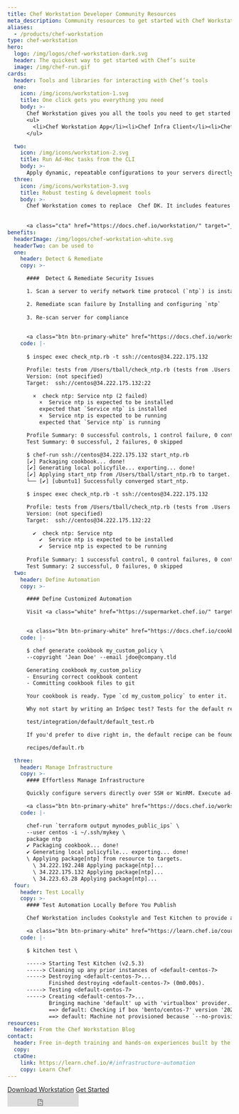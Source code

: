 ```yaml
---
title: Chef Workstation Developer Community Resources
meta_description: Community resources to get started with Chef Workstation. Learn how to apply dynamic, repeatable configurations to your servers directly over SSH or WinRM via chef-run.
aliases:
  - /products/chef-workstation
type: chef-workstation
hero: 
  logo: /img/logos/chef-workstation-dark.svg
  header: The quickest way to get started with Chef’s suite 
  image: /img/chef-run.gif
cards:
  header: Tools and libraries for interacting with Chef’s tools
  one:
    icon: /img/icons/workstation-1.svg
    title: One click gets you everything you need
    body: >-
      Chef Workstation gives you all the tools you need to get started and includes:  
      <ul>
        <li>Chef Workstation App</li><li>Chef Infra Client</li><li>Chef InSpec</li><li>Chef Habitat</li><li>Chef Command Line Tool</li><li>Test Kitchen</li><li>Cookstyle</li><li>Various Test Kitchen and Knife plugins</li><li>[Upgrade Lab](https://docs.chef.io/workstation/upgrade_lab/)</li>
      </ul>

  two:
    icon: /img/icons/workstation-2.svg
    title: Run Ad-Hoc tasks from the CLI
    body: >-
      Apply dynamic, repeatable configurations to your servers directly over SSH or WinRM via chef-run. This provides a quick way to apply config changes to the systems you manage whether or not they’re being actively managed by Chef Infra, without requiring any pre-installed software.  
  three:
    icon: /img/icons/workstation-3.svg
    title: Robust testing & development tools
    body: >-
      Chef Workstation comes to replace  Chef DK. It includes features such as development tools for testing, dependency resolution, and cookbook generation, ensuring that whether you’re consuming existing chef policies, or creating your own, you have everything you need to get up and running quickly.  
 
 
      <a class="cta" href="https://docs.chef.io/workstation/" target="_blank" rel="noopener noreferrer">Learn more</a>
benefits:
  headerImage: /img/logos/chef-workstation-white.svg
  headerTwo: can be used to
  one: 
    header: Detect & Remediate
    copy: >-

      ####  Detect & Remediate Security Issues  

      1. Scan a server to verify network time protocol (`ntp`) is installed and running  

      2. Remediate scan failure by Installing and configuring `ntp`
 
      3. Re-scan server for compliance  

 
      <a class="btn btn-primary-white" href="https://docs.chef.io/workstation/getting_started/#ad-hoc-remote-execution-with-chef-run" target="_blank" rel="noreferrer noopener">Learn more</a>
    code: |-
      
      $ inspec exec check_ntp.rb -t ssh://centos@34.222.175.132  

      Profile: tests from /Users/tball/check_ntp.rb (tests from .Users.tball.check_ntp.rb)
      Version: (not specified)
      Target:  ssh://centos@34.222.175.132:22  

        ×  check ntp: Service ntp (2 failed)
          ×  Service ntp is expected to be installed
          expected that `Service ntp` is installed
          ×  Service ntp is expected to be running
          expected that `Service ntp` is running  

      Profile Summary: 0 successful controls, 1 control failure, 0 controls skipped
      Test Summary: 0 successful, 2 failures, 0 skipped  

      $ chef-run ssh://centos@34.222.175.132 start_ntp.rb
      [✔] Packaging cookbook... done!
      [✔] Generating local policyfile... exporting... done!
      [✔] Applying start_ntp from /Users/tball/start_ntp.rb to target.
      └── [✔] [ubuntu1] Successfully converged start_ntp.  

      $ inspec exec check_ntp.rb -t ssh://centos@34.222.175.132  

      Profile: tests from /Users/tball/check_ntp.rb (tests from .Users.tball.check_ntp.rb)
      Version: (not specified)
      Target:  ssh://centos@34.222.175.132:22  

        ✔  check ntp: Service ntp
          ✔  Service ntp is expected to be installed
          ✔  Service ntp is expected to be running  
          
      Profile Summary: 1 successful control, 0 control failures, 0 controls skipped
      Test Summary: 2 successful, 0 failures, 0 skipped
  two: 
    header: Define Automation
    copy: >-

      #### Define Customized Automation  

      Visit <a class="white" href="https://supermarket.chef.io/" target="_blank" rel="noopener noreferrer">Chef Supermarket</a> to find a library of partner and community maintained configuration policy, or use Chef's declarative resources to create custom automation for your organization. 


      <a class="btn btn-primary-white" href="https://docs.chef.io/cookbooks/" target="_blank" rel="noreferrer noopener">Learn more</a>
    code: |-

      $ chef generate cookbook my_custom_policy \
      --copyright 'Jean Doe' --email jdoe@company.tld

      Generating cookbook my_custom_policy
      - Ensuring correct cookbook content
      - Committing cookbook files to git

      Your cookbook is ready. Type `cd my_custom_policy` to enter it.

      Why not start by writing an InSpec test? Tests for the default recipe are stored at:

      test/integration/default/default_test.rb

      If you'd prefer to dive right in, the default recipe can be found at:

      recipes/default.rb

  three:
    header: Manage Infrastructure
    copy: >-
      #### Effortless Manage Infrastructure   

      Quickly configure servers directly over SSH or WinRM. Execute ad-hoc tasks on multiple hosts in parallel to quickly configure groups of servers.  

      <a class="btn btn-primary-white" href="https://docs.chef.io/workstation/getting_started/#recipe-and-multi-node-convergence" target="_blank" rel="noopener noreferrer">Learn More</a>
    code: |-

      chef-run `terraform output mynodes_public_ips` \
      --user centos -i ~/.ssh/mykey \
      package ntp
      ✔ Packaging cookbook... done!
      ✔ Generating local policyfile... exporting... done!
      \ Applying package[ntp] from resource to targets.
        \ 34.222.192.248 Applying package[ntp]...
        \ 34.222.175.132 Applying package[ntp]...
        \ 34.223.63.28 Applying package[ntp]...
  four:
    header: Test Locally
    copy: >-
      #### Test Automation Locally Before You Publish  

      Chef Workstation includes Cookstyle and Test Kitchen to provide automated testing of your configuration policy. Combine these tools with Chef Automate to provide an auditable history of all change being applied to your environments.  

      <a class="btn btn-primary-white" href="https://learn.chef.io/courses/course-v1:chef+LocalDev101+Perpetual/about" target="_blank" rel="noopener noreferrer">Learn More</a>
    code: |-

      $ kitchen test \

      -----> Starting Test Kitchen (v2.5.3)
      -----> Cleaning up any prior instances of <default-centos-7>
      -----> Destroying <default-centos-7>...
             Finished destroying <default-centos-7> (0m0.00s).
      -----> Testing <default-centos-7>
      -----> Creating <default-centos-7>...
             Bringing machine 'default' up with 'virtualbox' provider...
             ==> default: Checking if box 'bento/centos-7' version '202002.04.0' is up to date...
             ==> default: Machine not provisioned because `--no-provision` is specified.
resources:
  header: From the Chef Workstation Blog
contact:
  header: Free in-depth training and hands-on experiences built by the Chef experts.
  copy: 
  ctaOne: 
    link: https://learn.chef.io/#/infrastructure-automation
    copy: Learn Chef
---
```

<div class="center-xs">
<a class="btn btn-primary" href="https://downloads.chef.io/products/workstation" target="_blank" rel="noopener noreferrer">Download Workstation</a>
<a class="btn btn-secondary" href="https://docs.chef.io/workstation/" target="_blank" rel="noopener noreferrer">Get Started</a>
<br/>
<iframe title="Github" id="github-star" src="https://ghbtns.com/github-btn.html?user=chef&repo=chef-workstation&type=star&count=true&size=large" frameborder="0" scrolling="0" width="160px" height="30px"></iframe>
</div>